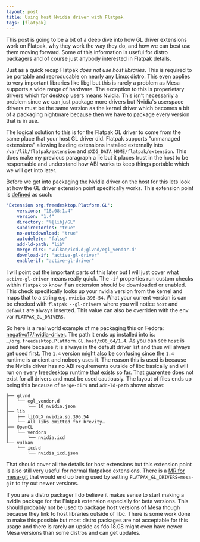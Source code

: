 ```yaml
---
layout: post
title: Using host Nvidia driver with Flatpak
tags: [flatpak]
---
```


This post is going to be a bit of a deep dive into how GL driver extensions work on
Flatpak, why they work the way they do, and how we can best use them moving forward.
Some of this information is useful for distro packagers and of course just anybody
interested in Flatpak details.

<!-- more -->

Just as a quick recap Flatpak *does not use host libraries*. This is required to be
portable and reproducable on nearly any Linux distro. This even applies to very
important libraries like libgl but this is rarely a problem as Mesa supports a wide
range of hardware. The exception to this is properietary drivers which for desktop
users means Nvidia. This isn't necessarily a problem since we can just package more
drivers but Nvidia's userspace drivers must be the same version as the kernel driver
which becomes a bit of a packaging nightmare because then we have to package every
version that is in use.

The logical solution to this is for the Flatpak GL driver to come from the same place
that your host GL driver did. Flatpak supports "unmanaged extensions" allowing loading
extensions installed externally into `/var/lib/flatpak/extension` and
`$XDG_DATA_HOME/flatpak/extension`. This does make my previous paragraph a lie but
it places trust in the host to be responsable and understand how ABI works to keep
things portable which we will get into later.

Before we get into packaging the Nvidia driver on the host for this lets look at how
the GL driver extension point specifically works. This extension point is [defined](https://gitlab.com/freedesktop-sdk/freedesktop-sdk/blob/18.08/elements/flatpak-images/platform.bst#L21-31)
as such:

```yaml
'Extension org.freedesktop.Platform.GL':
    versions: "18.08;1.4"
    version: "1.4"
    directory: "%{lib}/GL"
    subdirectories: "true"
    no-autodownload: "true"
    autodelete: "false"
    add-ld-path: "lib"
    merge-dirs: "vulkan/icd.d;glvnd/egl_vendor.d"
    download-if: "active-gl-driver"
    enable-if: "active-gl-driver"
```

I will point out the important parts of this later but I will just cover what
`active-gl-driver` means really quick. The `-if` properties run custom checks within
`flatpak` to know if an extension should be downloaded or enabled. This check specifically
looks up your nvidia version from the kernel and maps that to a string e.g. `nvidia-396-54`.
What your current version is can be checked with `flatpak --gl-drivers` where you will notice
`host` and `default` are always inserted. This value can also be overriden with the env var 
`FLATPAK_GL_DRIVERS`.

So here is a real world example of me packaging this on Fedora: [negativo17/nvidia-driver](https://github.com/negativo17/nvidia-driver/pull/57).
The path it ends up installed into is: `…/org.freedesktop.Platform.GL.host/x86_64/1.4`.
As you can see `host` is used here because it is always in the default driver list and thus will always get used first.
The `1.4` version might also be confusing since the `1.4` runtime is ancient and nobody uses it. The reason this is used
is because the Nvidia driver has no ABI requirements outside of libc basically and will run on every freedesktop runtime
that exists so far. That guarentee does not exist for all drivers and must be used cautiously. The layout of files
ends up being this because of `merge-dirs` and `add-ld-path` shown above:
```
├── glvnd
│   └── egl_vendor.d
│       └── 10_nvidia.json
├── lib
│   ├── libGLX_nvidia.so.396.54
│   └── All libs omitted for brevity…
├── OpenCL
│   └── vendors
│       └── nvidia.icd
└── vulkan
    └── icd.d
        └── nvidia_icd.json
```

That should cover all the details for host extensions but this extension point is
also still very useful for normal flatpaked extensions. There is a [MR for mesa-git](https://gitlab.com/freedesktop-sdk/freedesktop-sdk/merge_requests/458)
that would end up being used by setting `FLATPAK_GL_DRIVERS=mesa-git` to try out
newer versions.

If you are a distro packager I do believe it makes sense to start making a nvidia
package for the Flatpak extension especially for beta versions. This should probably
not be used to package host versions of Mesa though because they link to host
libraries outside of libc. There is some work done to make this possible but most
distro packages are not acceptable for this usage and there is rarely an upside as
fdo 18.08 might even have newer Mesa versions than some distros and can get updates.
